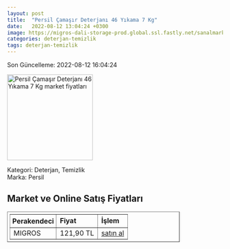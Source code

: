 ```yaml
---
layout: post
title:  "Persil Çamaşır Deterjanı 46 Yıkama 7 Kg"
date:   2022-08-12 13:04:24 +0300
image: https://migros-dali-storage-prod.global.ssl.fastly.net/sanalmarket/product/30121523/30121523_etiket-98fff4-1650x1650.jpg
categories: deterjan-temizlik
tags: deterjan-temizlik
---
```


Son Güncelleme: 2022-08-12 16:04:24

<img src="https://migros-dali-storage-prod.global.ssl.fastly.net/sanalmarket/product/30121523/30121523_etiket-98fff4-1650x1650.jpg" width="200" alt="Persil Çamaşır Deterjanı 46 Yıkama 7 Kg market fiyatları" />

Kategori: Deterjan, Temizlik
<br />
Marka: Persil

<h2>Market ve Online Satış Fiyatları</h2>

<table border="1" style="padding: 5px;width:80%;">
  <tr>
    <td style="padding: 5px;"><strong>Perakendeci</strong></td>
    <td><strong>Fiyat</strong></td>
    <td><strong>İşlem</strong></td>
  </tr>
  <tr>
              <td title="Migros">MIGROS</td>
              <td>121,90 TL</td>
              <td><a title="Migros" target="_blank" href="https://www.migros.com.tr/persil-camasir-deterjani-gulun-buyusu-46-yikama-7-kg-p-1cb9e33">satın al</a></td>
            </tr>
</table>
